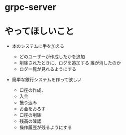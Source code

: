 # grpc-server

# やってほしいこと

 - 本のシステムに手を加える
    - どのユーザーが作成したかを追加
    - 削除されたときに、ログを追加する 誰が消したのか
    - ログ一覧が見れるようにする
 
 - 簡単な銀行システムを作って欲しい  
    - 口座の作成、
    - 入金
    - 振り込み
    - お金をおろす
    - 口座の削除
    - 残高の確認
    - 操作履歴が残るようにする


 